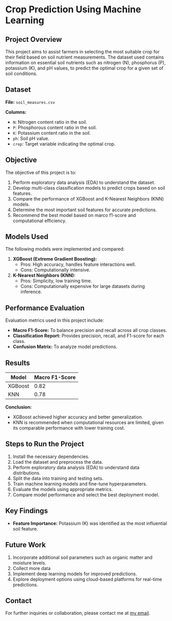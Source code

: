 # Crop Prediction Using Machine Learning

## Project Overview
This project aims to assist farmers in selecting the most suitable crop for their field based on soil nutrient measurements. The dataset used contains information on essential soil nutrients such as nitrogen (N), phosphorus (P), potassium (K), and pH values, to predict the optimal crop for a given set of soil conditions.

## Dataset
**File:** `soil_measures.csv`

**Columns:**
- `N`: Nitrogen content ratio in the soil.
- `P`: Phosphorous content ratio in the soil.
- `K`: Potassium content ratio in the soil.
- `ph`: Soil pH value.
- `crop`: Target variable indicating the optimal crop.

## Objective
The objective of this project is to:
1. Perform exploratory data analysis (EDA) to understand the dataset.
2. Develop multi-class classification models to predict crops based on soil features.
3. Compare the performance of XGBoost and K-Nearest Neighbors (KNN) models.
4. Determine the most important soil features for accurate predictions.
5. Recommend the best model based on marco f1-score and computational efficiency.

## Models Used
The following models were implemented and compared:
1. **XGBoost (Extreme Gradient Boosting):**
   - Pros: High accuracy, handles feature interactions well.
   - Cons: Computationally intensive.
2. **K-Nearest Neighbors (KNN):**
   - Pros: Simplicity, low training time.
   - Cons: Computationally expensive for large datasets during inference.

## Performance Evaluation
Evaluation metrics used in this project include:
- **Macro F1-Score:** To balance precision and recall across all crop classes.
- **Classification Report:** Provides precision, recall, and F1-score for each class.
- **Confusion Matrix:** To analyze model predictions.

## Results
| Model   | Macro F1-Score |
|---------|---------------|
| XGBoost | 0.82          |
| KNN     | 0.78          |

**Conclusion:**
- XGBoost achieved higher accuracy and better generalization.
- KNN is recommended when computational resources are limited, given its comparable performance with lower training cost.

## Steps to Run the Project
1. Install the necessary dependencies.
2. Load the dataset and preprocess the data.
4. Perform exploratory data analysis (EDA) to understand data distributions.
5. Split the data into training and testing sets.
6. Train machine learning models and fine-tune hyperparameters.
7. Evaluate the models using appropriate metrics.
8. Compare model performance and select the best deployment model.

## Key Findings
- **Feature Importance:** Potassium (K) was identified as the most influential soil feature.

## Future Work
1. Incorporate additional soil parameters such as organic matter and moisture levels.
2. Collect more data
3. Implement deep learning models for improved predictions.
4. Explore deployment options using cloud-based platforms for real-time predictions.

## Contact
For further inquiries or collaboration, please contact me at [my email](mailto:tungvutelecom@gmail.com).


